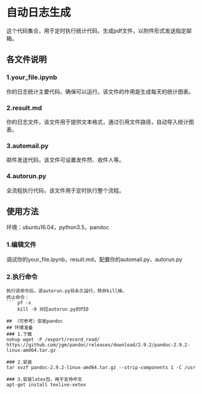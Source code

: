 # 自动日志生成
这个代码集合，用于定时执行统计代码，生成pdf文件，以附件形式发送指定邮箱。
## 各文件说明
### 1.your_file.ipynb
你的日志统计主要代码，确保可以运行。该文件的作用是生成每天的统计图表。
### 2.result.md
你的日志文件，该文件用于提供文本格式，通过引用文件路径，自动导入统计图表。
### 3.automail.py
邮件发送代码，该文件可设置发件然、收件人等。
### 4.autorun.py
全流程执行代码，该文件用于定时执行整个流程。
## 使用方法
环境：ubuntu16.04，python3.5，pandoc
### 1.编辑文件
调试你的your_file.ipynb，result.md，配置你的automail.py、autorun.py
### 2.执行命令
```nohup python3 autorun.py &
执行该命令后，该autorun.py将永久运行，除非kill掉。
终止命令：
``` pf -x
    kill -9 对应autorun.py的PID
 
## （可参考）安装pandoc
## 环境准备
### 1.下载
nohup wget -P /export/record_read/ https://github.com/jgm/pandoc/releases/download/2.9.2/pandoc-2.9.2-linux-amd64.tar.gz

### 2.安装
tar xvzf pandoc-2.9.2-linux-amd64.tar.gz --strip-components 1 -C /usr

### 3.安装latex包，用于支持中文
apt-get install texlive-xetex
